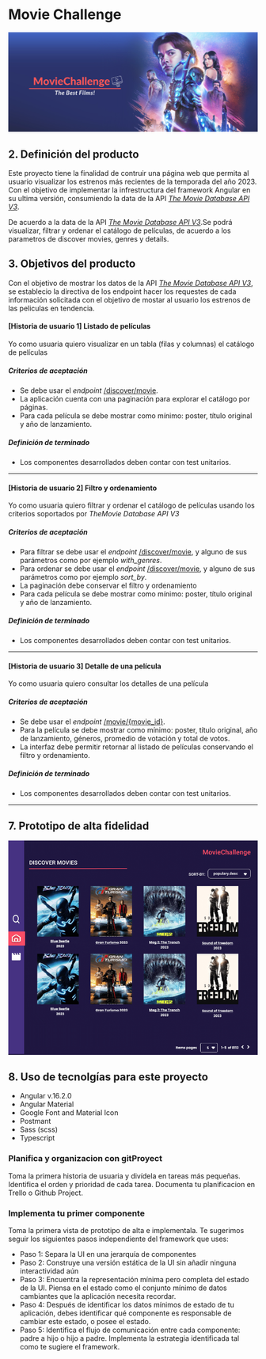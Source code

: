 # Movie Challenge

![Alt text](angular-movie-challenge/src/assets/banner.png)

## 2. Definición del producto

Este proyecto tiene la finalidad de contruir una página web que permita al usuario visualizar los estrenos más recientes de la temporada del año 2023. Con el objetivo de implementar la infrestructura del framework Angular en su ultima versión, consumiendo la data de la API [_The Movie Database API V3_](https://developer.themoviedb.org/docs).

De acuerdo a la data de la API [_The Movie Database API V3_](https://developer.themoviedb.org/docs).Se podrá visualizar, filtrar y ordenar el catálogo de películas, de acuerdo a los parametros de discover movies, genres y details.

## 3. Objetivos del producto

Con el objetivo de mostrar los datos de la API [_The Movie Database API V3_](https://developer.themoviedb.org/docs), se establecio la directiva de los endpoint hacer los requestes de cada información solicitada con el objetivo de mostar al usuario los estrenos de las peliculas en tendencia.


#### [Historia de usuario 1] Listado de películas

Yo como usuaria quiero visualizar en un tabla (filas y columnas) el catálogo de películas

##### Criterios de aceptación

- Se debe usar el _endpoint_ [/discover/movie](https://developer.themoviedb.org/reference/discover-movie).
- La aplicación cuenta con una paginación para explorar el catálogo por páginas.
- Para cada película se debe mostrar como mínimo:
poster, título original y año de lanzamiento.

##### Definición de terminado

- Los componentes desarrollados deben contar con test unitarios.

---

#### [Historia de usuario 2] Filtro y ordenamiento

Yo como usuaria quiero filtrar y ordenar el catálogo de películas usando
los criterios soportados por _TheMovie Database API V3_

##### Criterios de aceptación

- Para filtrar se debe usar el _endpoint_
[/discover/movie](https://developer.themoviedb.org/reference/discover-movie),
y alguno de sus parámetros como por ejemplo _with_genres_.
- Para ordenar se debe usar el _endpoint_
[/discover/movie](https://developer.themoviedb.org/reference/discover-movie),
y alguno de sus parámetros como por ejemplo _sort_by_.
- La paginación debe conservar el filtro y ordenamiento
- Para cada película se debe mostrar como mínimo:
poster, título original y año de lanzamiento.

##### Definición de terminado

- Los componentes desarrollados deben contar con test unitarios.

---

#### [Historia de usuario 3] Detalle de una película

Yo como usuaria quiero consultar los detalles de una película

##### Criterios de aceptación

- Se debe usar el _endpoint_
[/movie/{movie_id}](https://developer.themoviedb.org/reference/movie-details).
- Para la película se debe mostrar como mínimo: poster, título original,
año de lanzamiento, géneros, promedio de votación y total de votos.
- La interfaz debe permitir retornar al listado de películas conservando
el filtro y ordenamiento.

##### Definición de terminado

- Los componentes desarrollados deben contar con test unitarios.

---

## 7. Prototipo de alta fidelidad 

![Alt text](angular-movie-challenge/src/assets/PA-MOVIE.gif)

## 8. Uso de tecnolgías para este proyecto

* Angular v.16.2.0
* Angular Material
* Google Font and Material Icon
* Postmant
* Sass (scss)
* Typescript


### Planifica y organizacion con gitProyect


Toma la primera historia de usuaria y
divídela en tareas más pequeñas. Identifica
el orden y prioridad de cada tarea.
Documenta tu planificacion en Trello o Github Project.

### Implementa tu primer componente

Toma la primera vista de prototipo de alta e implementala.
Te sugerimos seguir los siguientes
pasos independiente del framework  que uses:

- Paso 1: Separa la UI en una jerarquía de componentes
- Paso 2: Construye una versión estática de la UI sin añadir ninguna
interactividad aún
- Paso 3: Encuentra la representación mínima pero completa del estado de la UI.
Piensa en el estado como el conjunto mínimo de datos cambiantes que
la aplicación necesita recordar.
- Paso 4: Después de identificar los datos mínimos de estado de tu aplicación,
debes identificar qué componente es responsable de cambiar este estado,
o posee el estado.
- Paso 5: Identifica el flujo de comunicación entre cada componente:
padre a hijo o hijo a padre. Implementa la estrategia identificada tal como
te sugiere el framework.

